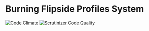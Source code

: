 # Burning Flipside Profiles System

[![Code Climate](https://codeclimate.com/github/BurningFlipside/Profiles/badges/gpa.svg)](https://codeclimate.com/github/BurningFlipside/Profiles)
[![Scrutinizer Code Quality](https://scrutinizer-ci.com/g/BurningFlipside/Profiles/badges/quality-score.png?b=master)](https://scrutinizer-ci.com/g/BurningFlipside/Profiles/?branch=master)
